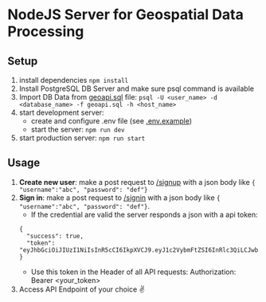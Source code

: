 # NodeJS Server for Geospatial Data Processing

## Setup
1. install dependencies ```npm install```
2. Install PostgreSQL DB Server and make sure psql command is available
3. Import DB Data from [geoapi.sql](geoapi.sql) file: ```psql -U <user_name> -d <database_name> -f geoapi.sql -h <host_name>```
4. start development server:
    - create and configure .env file (see [.env.example](.env.example))
    - start the server: ```npm run dev```
5. start production server: ```npm run start```

## Usage
1. **Create new user**: make a post request to [/signup](http://localhost:3000/signup) with a json body like ```{ "username":"abc", "password": "def"}```
2. **Sign in**: make a post request to [/signin](http://localhost:3000/signin) with a json body like ```{ "username":"abc", "password": "def"}```.
   - If the credential are valid the server responds a json with a api token: 
    ```
    {
      "success": true,
      "token": "eyJhbGciOiJIUzI1NiIsInR5cCI6IkpXVCJ9.eyJ1c2VybmFtZSI6InRlc3QiLCJwbGFuIjoiZnJlZSIsImlzcyI6ImxvY2FsaG9zdDozMDAwIiwiaWF0IjoxNTE4OTgxMTk5LCJleHAiOjE1MTg5ODQ3OTl9.882VgD1UdebAQONZZbouYUqHLl_mWE4v3ABlyWZrRro"
    }
    ```
    - Use this token in the Header of all API requests: Authorization: Bearer <your_token>
3. Access API Endpoint of your choice ✌

